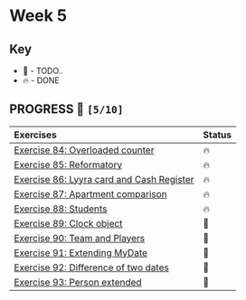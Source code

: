 # Week 5

## Key

*   🚧 - TODO..
*   🔥 - DONE

## PROGRESS 🚀 `[5/10]`

| Exercises  | Status    |
| :------------- | :------------- |
| [Exercise 84: Overloaded counter](./Exercise84/Counter.java) | 🔥 |
| [Exercise 85: Reformatory](./Exercise85/Reformatory.java) | 🔥 |
| [Exercise 86: Lyyra card and Cash Register](./Exercise86/CashRegister.java) | 🔥 |
| [Exercise 87: Apartment comparison](./Exercise87/Apartment.java) | 🔥 |
| [Exercise 88: Students](./Exercise88/Students.java) | 🔥 |
| [Exercise 89: Clock object](./Exercise89/) | 🚧 |
| [Exercise 90: Team and Players](./Exercise90/) | 🚧 |
| [Exercise 91: Extending MyDate](./Exercise91/) | 🚧 |
| [Exercise 92: Difference of two dates](./Exercise92/) | 🚧 |
| [Exercise 93: Person extended](./Exercise93/) | 🚧 |
